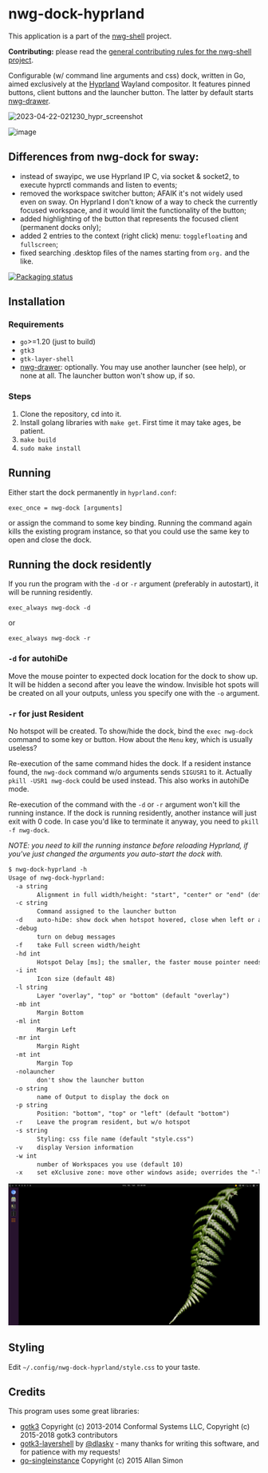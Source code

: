 # nwg-dock-hyprland

This application is a part of the [nwg-shell](https://nwg-piotr.github.io/nwg-shell) project.

**Contributing:** please read the [general contributing rules for the nwg-shell project](https://nwg-piotr.github.io/nwg-shell/contribution).

Configurable (w/ command line arguments and css) dock, written in Go, aimed exclusively at the [Hyprland](https://github.com/hyprwm/Hyprland) 
Wayland compositor. It features pinned buttons, client buttons and the launcher button. The latter by default starts 
[nwg-drawer](https://github.com/nwg-piotr/nwg-drawer).

![2023-04-22-021230_hypr_screenshot](https://user-images.githubusercontent.com/20579136/233751336-b5c6abdd-72f7-43c7-b34d-e2f64248eb86.png)

![image](https://user-images.githubusercontent.com/20579136/233751391-97f8f685-55ae-4078-badf-b8c3d7c41ab4.png)

## Differences from nwg-dock for sway:

- instead of swayipc, we use Hyprland IP C, via socket & socket2, to execute hyprctl commands and listen to events;
- removed the workspace switcher button; AFAIK it's not widely used even on sway. On Hyprland I don't know of a way to check the currently focused workspace, and it would limit the functionality of the button;
- added highlighting of the button that represents the focused client (permanent docks only);
- added 2 entries to the context (right click) menu: `togglefloating` and `fullscreen`;
- fixed searching .desktop files of the names starting from `org.` and the like.

[![Packaging status](https://repology.org/badge/vertical-allrepos/nwg-dock-hyprland.svg)](https://repology.org/project/nwg-dock-hyprland/versions)

## Installation

### Requirements

- `go`>=1.20 (just to build)
- `gtk3`
- `gtk-layer-shell`
- [nwg-drawer](https://github.com/nwg-piotr/nwg-drawer): optionally. You may use another launcher (see help),
or none at all. The launcher button won't show up, if so.

### Steps

1. Clone the repository, cd into it.
2. Install golang libraries with `make get`. First time it may take ages, be patient.
3. `make build`
4. `sudo make install`

## Running

Either start the dock permanently in `hyprland.conf`:

```text
exec_once = nwg-dock [arguments]
```

or assign the command to some key binding. Running the command again kills the existing program instance, so that
you could use the same key to open and close the dock.

## Running the dock residently

If you run the program with the `-d` or `-r` argument (preferably in autostart), it will be running residently.

```text
exec_always nwg-dock -d
```

or

```text
exec_always nwg-dock -r
```

### `-d` for autohiDe

Move the mouse pointer to expected dock location for the dock to show up. It will be hidden a second after you leave the
window. Invisible hot spots will be created on all your outputs, unless you specify one with the `-o` argument.

### `-r` for just Resident

No hotspot will be created. To show/hide the dock, bind the `exec nwg-dock` command to some key or button.
How about the `Menu` key, which is usually useless?

Re-execution of the same command hides the dock. If a resident instance found, the `nwg-dock` command w/o
arguments sends `SIGUSR1` to it. Actually `pkill -USR1 nwg-dock` could be used instead. This also works in autohiDe
mode.

Re-execution of the command with the `-d` or `-r` argument won't kill the running instance. If the dock is
running residently, another instance will just exit with 0 code. In case you'd like to terminate it anyway, you need 
to `pkill -f nwg-dock`.

*NOTE: you need to kill the running instance before reloading Hyprland, if you've just changed the arguments you
auto-start the dock with.*

```txt
$ nwg-dock-hyprland -h
Usage of nwg-dock-hyprland:
  -a string
    	Alignment in full width/height: "start", "center" or "end" (default "center")
  -c string
    	Command assigned to the launcher button
  -d	auto-hiDe: show dock when hotspot hovered, close when left or a button clicked
  -debug
    	turn on debug messages
  -f	take Full screen width/height
  -hd int
    	Hotspot Delay [ms]; the smaller, the faster mouse pointer needs to enter hotspot for the dock to appear; set 0 to disable (default 20)
  -i int
    	Icon size (default 48)
  -l string
    	Layer "overlay", "top" or "bottom" (default "overlay")
  -mb int
    	Margin Bottom
  -ml int
    	Margin Left
  -mr int
    	Margin Right
  -mt int
    	Margin Top
  -nolauncher
    	don't show the launcher button
  -o string
    	name of Output to display the dock on
  -p string
    	Position: "bottom", "top" or "left" (default "bottom")
  -r	Leave the program resident, but w/o hotspot
  -s string
    	Styling: css file name (default "style.css")
  -v	display Version information
  -w int
    	number of Workspaces you use (default 10)
  -x	set eXclusive zone: move other windows aside; overrides the "-l" argument
```

![screenshot-2.png](https://raw.githubusercontent.com/nwg-piotr/nwg-shell-resources/master/images/nwg-dock/dock-2.png)

## Styling

Edit `~/.config/nwg-dock-hyprland/style.css` to your taste.

## Credits

This program uses some great libraries:

- [gotk3](https://github.com/gotk3/gotk3) Copyright (c) 2013-2014 Conformal Systems LLC,
Copyright (c) 2015-2018 gotk3 contributors
- [gotk3-layershell](https://github.com/dlasky/gotk3-layershell) by [@dlasky](https://github.com/dlasky/gotk3-layershell/commits?author=dlasky) - many thanks for writing this software, and for patience with my requests!
- [go-singleinstance](github.com/allan-simon/go-singleinstance) Copyright (c) 2015 Allan Simon
